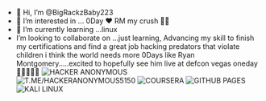 - 👋 Hi, I’m @BigRackzBaby223
- 👀 I’m interested in ... 0Day ❤ RM my crush 💋😘
- 🌱 I’m currently learning ...linux
-  I’m looking to collaborate on ...just learning, Advancing my skill to finish my certifications and find a great job hacking predators that violate children i think the world needs more 0Days like Ryan Montgomery.....excited to hopefully see him live at defcon vegas oneday 🤘🏼👀👀🥰
![HACKER ANONYMOUS](https://img.shields.io/badge/HACKER%20ANONYMOUS-EC3750?style=for-the-badge&logo=Hack%20Club&logoColor=white)      
![T.ME/HACKERANONYMOUS5150](https://img.shields.io/badge/Telegram-2CA5E0?style=for-the-badge&logo=telegram&logoColor=white)
![COURSERA](https://img.shields.io/badge/Crowdsource-4285F4?style=for-the-badge&logo=Crowdsource&logoColor=white)
![GITHUB PAGES](https://img.shields.io/badge/GitHub%20Pages-222222?style=for-the-badge&logo=GitHub%20Pages&logoColor=white)
![KALI LINUX](https://img.shields.io/badge/Kali_Linux-557C94?style=for-the-badge&logo=kali-linux&logoColor=white)
